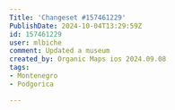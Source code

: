 ```yaml
---
Title: 'Changeset #157461229'
PublishDate: 2024-10-04T13:29:59Z
id: 157461229
user: mlbiche
comment: Updated a museum
created_by: Organic Maps ios 2024.09.08
tags:
- Montenegro
- Podgorica

---
```

